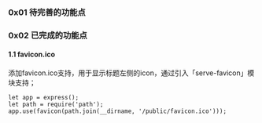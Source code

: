 ### 0x01 待完善的功能点



### 0x02 已完成的功能点

#### 1.1 favicon.ico

添加favicon.ico支持，用于显示标题左侧的icon，通过引入「serve-favicon」模块支持；

```
let app = express();
let path = require('path');
app.use(favicon(path.join(__dirname, '/public/favicon.ico')));
```